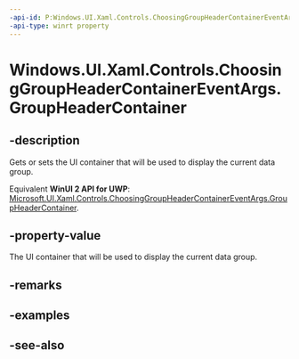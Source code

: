 ```yaml
---
-api-id: P:Windows.UI.Xaml.Controls.ChoosingGroupHeaderContainerEventArgs.GroupHeaderContainer
-api-type: winrt property
---
```


<!-- Property syntax
public Windows.UI.Xaml.Controls.ListViewBaseHeaderItem GroupHeaderContainer { get;  set; }
-->

# Windows.UI.Xaml.Controls.ChoosingGroupHeaderContainerEventArgs.GroupHeaderContainer

## -description
Gets or sets the UI container that will be used to display the current data group.

Equivalent **WinUI 2 API for UWP**: [Microsoft.UI.Xaml.Controls.ChoosingGroupHeaderContainerEventArgs.GroupHeaderContainer](/windows/winui/api/microsoft.ui.xaml.controls.choosinggroupheadercontainereventargs.groupheadercontainer).

## -property-value
The UI container that will be used to display the current data group.

## -remarks

## -examples

## -see-also

